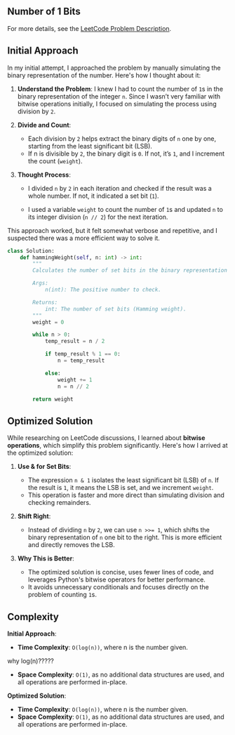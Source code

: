 ## Number of 1 Bits

For more details, see the [LeetCode Problem Description](https://leetcode.com/problems/number-of-1-bits/description/).

## Initial Approach

In my initial attempt, I approached the problem by manually simulating the binary representation of the number. Here's how I thought about it:

1. **Understand the Problem**:
   I knew I had to count the number of `1`s in the binary representation of the integer `n`. Since I wasn’t very familiar with bitwise operations initially, I focused on simulating the process using division by `2`.

1. **Divide and Count**:

   - Each division by `2` helps extract the binary digits of `n` one by one, starting from the least significant bit (LSB).
   - If n is divisible by `2`, the binary digit is `0`. If not, it’s `1`, and I increment the count (`weight`).

1. **Thought Process**:

   - I divided `n` by `2` in each iteration and checked if the result was a whole number. If not, it indicated a set bit (`1`).

   - I used a variable `weight` to count the number of `1`s and updated `n` to its integer division (`n // 2`) for the next iteration.

This approach worked, but it felt somewhat verbose and repetitive, and I suspected there was a more efficient way to solve it.

```Python
class Solution:
    def hammingWeight(self, n: int) -> int:
        """
        Calculates the number of set bits in the binary representation of a positive integer.

        Args:
            n(int): The positive number to check.

        Returns:
            int: The number of set bits (Hamming weight).
        """
        weight = 0

        while n > 0:
            temp_result = n / 2

            if temp_result % 1 == 0:
                n = temp_result

            else:
                weight += 1
                n = n // 2

        return weight

```

## Optimized Solution

While researching on LeetCode discussions, I learned about **bitwise operations**, which simplify this problem significantly. Here's how I arrived at the optimized solution:

1. **Use & for Set Bits**:

   - The expression `n & 1` isolates the least significant bit (LSB) of `n`. If the result is `1`, it means the LSB is set, and we increment `weight`.
   - This operation is faster and more direct than simulating division and checking remainders.

1. **Shift Right**:

   - Instead of dividing `n` by `2`, we can use `n >>= 1`, which shifts the binary representation of `n` one bit to the right. This is more efficient and directly removes the LSB.

1. **Why This is Better**:

   - The optimized solution is concise, uses fewer lines of code, and leverages Python's bitwise operators for better performance.
   - It avoids unnecessary conditionals and focuses directly on the problem of counting `1`s.

## Complexity

**Initial Approach**:

- **Time Complexity**: `O(log(n))`, where n is the number given.

why log(n)?????

- **Space Complexity**: `O(1)`, as no additional data structures are used, and all operations are performed in-place.

**Optimized Solution**:

- **Time Complexity**: `O(log(n))`, where n is the number given.
- **Space Complexity**: `O(1)`, as no additional data structures are used, and all operations are performed in-place.
